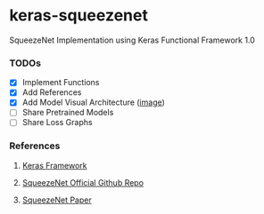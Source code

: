 # keras-squeezenet
SqueezeNet Implementation using Keras Functional Framework 1.0


### TODOs

- [x] Implement Functions
- [x] Add References
- [x] Add Model Visual Architecture ([image](https://github.com/Refikcanmalli/keras-squeezenet/blob/master/images/SqueezeNet.png))
- [ ] Share Pretrained Models
- [ ] Share Loss Graphs

### References

1) [Keras Framework](www.keras.io)

2) [SqueezeNet Official Github Repo](https://github.com/DeepScale/SqueezeNet)

3) [SqueezeNet Paper](http://arxiv.org/abs/1602.07360)